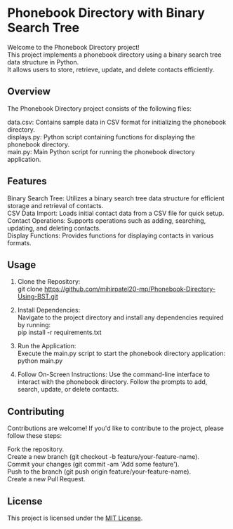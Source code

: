 # Phonebook Directory with Binary Search Tree

Welcome to the Phonebook Directory project!  
This project implements a phonebook directory using a binary search tree data structure in Python.  
It allows users to store, retrieve, update, and delete contacts efficiently.  

## Overview

The Phonebook Directory project consists of the following files:  

data.csv: Contains sample data in CSV format for initializing the phonebook directory.  
displays.py: Python script containing functions for displaying the phonebook directory.  
main.py: Main Python script for running the phonebook directory application.  

## Features

Binary Search Tree: Utilizes a binary search tree data structure for efficient storage and retrieval of contacts.  
CSV Data Import: Loads initial contact data from a CSV file for quick setup.  
Contact Operations: Supports operations such as adding, searching, updating, and deleting contacts.  
Display Functions: Provides functions for displaying contacts in various formats.  

## Usage

1. Clone the Repository:  
    git clone https://github.com/mihirpatel20-mp/Phonebook-Directory-Using-BST.git

3. Install Dependencies:  
    Navigate to the project directory and install any dependencies required by running:  
        pip install -r requirements.txt  
  
4. Run the Application:  
    Execute the main.py script to start the phonebook directory application:  
        python main.py  
5. Follow On-Screen Instructions:
    Use the command-line interface to interact with the phonebook directory. Follow the prompts to add, search, update, or delete contacts.

   
## Contributing

Contributions are welcome! If you'd like to contribute to the project, please follow these steps:  

Fork the repository.  
Create a new branch (git checkout -b feature/your-feature-name).  
Commit your changes (git commit -am 'Add some feature').  
Push to the branch (git push origin feature/your-feature-name).  
Create a new Pull Request.  

## License

This project is licensed under the [MIT License](LICENSE).
